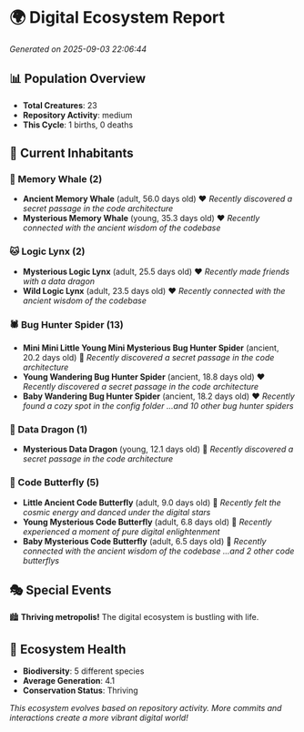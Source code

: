 # 🌍 Digital Ecosystem Report
*Generated on 2025-09-03 22:06:44*

## 📊 Population Overview
- **Total Creatures**: 23
- **Repository Activity**: medium
- **This Cycle**: 1 births, 0 deaths

## 👥 Current Inhabitants

### 🐋 Memory Whale (2)
- **Ancient Memory Whale** (adult, 56.0 days old) ❤️
  *Recently discovered a secret passage in the code architecture*
- **Mysterious Memory Whale** (young, 35.3 days old) ❤️
  *Recently connected with the ancient wisdom of the codebase*

### 🐱 Logic Lynx (2)
- **Mysterious Logic Lynx** (adult, 25.5 days old) ❤️
  *Recently made friends with a data dragon*
- **Wild Logic Lynx** (adult, 23.5 days old) ❤️
  *Recently connected with the ancient wisdom of the codebase*

### 🕷️ Bug Hunter Spider (13)
- **Mini Mini Little Young Mini Mysterious Bug Hunter Spider** (ancient, 20.2 days old) 💛
  *Recently discovered a secret passage in the code architecture*
- **Young Wandering Bug Hunter Spider** (ancient, 18.8 days old) ❤️
  *Recently discovered a secret passage in the code architecture*
- **Baby Wandering Bug Hunter Spider** (ancient, 18.2 days old) ❤️
  *Recently found a cozy spot in the config folder*
  *...and 10 other bug hunter spiders*

### 🐉 Data Dragon (1)
- **Mysterious Data Dragon** (young, 12.1 days old) 💛
  *Recently discovered a secret passage in the code architecture*

### 🦋 Code Butterfly (5)
- **Little Ancient Code Butterfly** (adult, 9.0 days old) 💛
  *Recently felt the cosmic energy and danced under the digital stars*
- **Young Mysterious Code Butterfly** (adult, 6.8 days old) 💚
  *Recently experienced a moment of pure digital enlightenment*
- **Baby Mysterious Code Butterfly** (adult, 6.5 days old) 💚
  *Recently connected with the ancient wisdom of the codebase*
  *...and 2 other code butterflys*

## 🎭 Special Events

🏙️ **Thriving metropolis!** The digital ecosystem is bustling with life.

## 🔬 Ecosystem Health
- **Biodiversity**: 5 different species
- **Average Generation**: 4.1
- **Conservation Status**: Thriving

*This ecosystem evolves based on repository activity. More commits and interactions create a more vibrant digital world!*